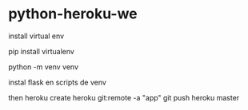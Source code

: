 # python-heroku-we
install virtual env

pip install virtualenv

python -m venv venv

instal flask en scripts de venv

then 
heroku create 
heroku git:remote -a "app"
git push heroku master
